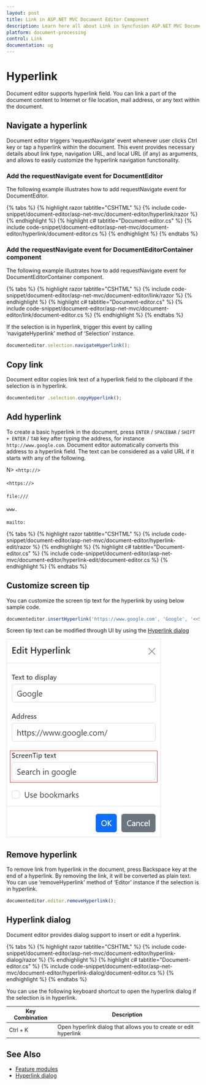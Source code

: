 ```yaml
---
layout: post
title: Link in ASP.NET MVC Document Editor Component
description: Learn here all about Link in Syncfusion ASP.NET MVC Document Editor component of Syncfusion Essential JS 2 and more.
platform: document-processing
control: Link
documentation: ug
---
```



# Hyperlink

Document editor supports hyperlink field. You can link a part of the document content to Internet or file location, mail address, or any text within the document.

## Navigate a hyperlink

Document editor triggers ‘requestNavigate’ event whenever user clicks Ctrl key or tap a hyperlink within the document. This event provides necessary details about link type, navigation URL, and local URL (if any) as arguments, and allows to easily customize the hyperlink navigation functionality.

### Add the requestNavigate event for DocumentEditor

The following example illustrates how to add requestNavigate event for DocumentEditor.



{% tabs %}
{% highlight razor tabtitle="CSHTML" %}
{% include code-snippet/document-editor/asp-net-mvc/document-editor/hyperlink/razor %}
{% endhighlight %}
{% highlight c# tabtitle="Document-editor.cs" %}
{% include code-snippet/document-editor/asp-net-mvc/document-editor/hyperlink/document-editor.cs %}
{% endhighlight %}
{% endtabs %}



### Add the requestNavigate event for DocumentEditorContainer component

The following example illustrates how to add requestNavigate event for DocumentEditorContainer component.


{% tabs %}
{% highlight razor tabtitle="CSHTML" %}
{% include code-snippet/document-editor/asp-net-mvc/document-editor/link/razor %}
{% endhighlight %}
{% highlight c# tabtitle="Document-editor.cs" %}
{% include code-snippet/document-editor/asp-net-mvc/document-editor/link/document-editor.cs %}
{% endhighlight %}
{% endtabs %}

If the selection is in hyperlink, trigger this event by calling ‘navigateHyperlink’ method of ‘Selection’ instance.

```typescript
documenteditor.selection.navigateHyperlink();
```

## Copy link

Document editor copies link text of a hyperlink field to the clipboard if the selection is in hyperlink.

```typescript
documenteditor .selection.copyHyperlink();
```

## Add hyperlink

To create a basic hyperlink in the document, press `ENTER` / `SPACEBAR` / `SHIFT + ENTER` / `TAB` key after typing the address, for instance `http://www.google.com`. Document editor automatically converts this address to a hyperlink field. The text can be considered as a valid URL if it starts with any of the following.

N> `<http://>`<br>
<br/> `<https://>`<br>
<br/> `file:///`<br>
<br/> `www.`<br>
<br/> `mailto:`<br>


{% tabs %}
{% highlight razor tabtitle="CSHTML" %}
{% include code-snippet/document-editor/asp-net-mvc/document-editor/hyperlink-edit/razor %}
{% endhighlight %}
{% highlight c# tabtitle="Document-editor.cs" %}
{% include code-snippet/document-editor/asp-net-mvc/document-editor/hyperlink-edit/document-editor.cs %}
{% endhighlight %}
{% endtabs %}

## Customize screen tip

You can customize the screen tip text for the hyperlink by using below sample code.

```typescript
documenteditor.insertHyperlink('https://www.google.com', 'Google', '<<Screen tip text>>');
```

Screen tip text can be modified through UI by using the [Hyperlink dialog](./dialog#hyperlink-dialog/)

![Add or modify the screen tip text for hyperlinks in a Word document.](images/screentip.png)

## Remove hyperlink

To remove link from hyperlink in the document, press Backspace key at the end of a hyperlink. By removing the link, it will be converted as plain text. You can use ‘removeHyperlink’ method of ‘Editor’ instance if the selection is in hyperlink.

```typescript
documenteditor.editor.removeHyperlink();
```

## Hyperlink dialog

Document editor provides dialog support to insert or edit a hyperlink.


{% tabs %}
{% highlight razor tabtitle="CSHTML" %}
{% include code-snippet/document-editor/asp-net-mvc/document-editor/hyperlink-dialog/razor %}
{% endhighlight %}
{% highlight c# tabtitle="Document-editor.cs" %}
{% include code-snippet/document-editor/asp-net-mvc/document-editor/hyperlink-dialog/document-editor.cs %}
{% endhighlight %}
{% endtabs %}



You can use the following keyboard shortcut to open the hyperlink dialog if the selection is in hyperlink.

| Key Combination | Description |
|-----------------|-------------|
|Ctrl + K | Open hyperlink dialog that allows you to create or edit hyperlink|

## See Also

* [Feature modules](./feature-module)
* [Hyperlink dialog](./dialog#hyperlink-dialog)

